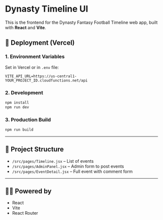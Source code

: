 # Dynasty Timeline UI

This is the frontend for the Dynasty Fantasy Football Timeline web app, built with **React** and **Vite**.

## 🚀 Deployment (Vercel)

### 1. Environment Variables
Set in Vercel or in `.env` file:
```
VITE_API_URL=https://us-central1-YOUR_PROJECT_ID.cloudfunctions.net/api
```

### 2. Development
```bash
npm install
npm run dev
```

### 3. Production Build
```bash
npm run build
```

---

## 📁 Project Structure

- `/src/pages/Timeline.jsx` – List of events
- `/src/pages/AdminPanel.jsx` – Admin form to post events
- `/src/pages/EventDetail.jsx` – Full event with comment form

---

## 🧑‍💻 Powered by
- React
- Vite
- React Router
